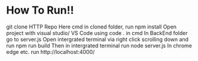 # How To Run!!
git clone HTTP Repo Here
cmd in cloned folder, run npm install
Open project with visual studio/ VS Code using code . in cmd
In BackEnd folder go to server.js
Open intergrated terminal via right click scrolling down and run npm run build
Then in intergrated terminal run node server.js
In chrome edge etc. run http://localhost:4000/

